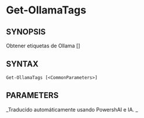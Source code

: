 ﻿---
external help file: powershai-help.xml
schema: 2.0.0
powershai: true
---

# Get-OllamaTags

## SYNOPSIS <!--!= @#Synop !-->

Obtener etiquetas de Ollama [<CommonParameters>]


## SYNTAX <!--!= @#Syntax !-->

```
Get-OllamaTags [<CommonParameters>]
```

## PARAMETERS <!--!= @#Params !-->




<!--PowershaiAiDocBlockStart-->
_Traducido automáticamente usando PowershAI e IA. 
_
<!--PowershaiAiDocBlockEnd-->
